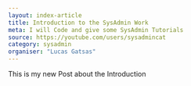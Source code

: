 ```yaml
---
layout: index-article
title: Introduction to the SysAdmin Work
meta: I will Code and give some SysAdmin Tutorials
source: https://youtube.com/users/sysadmincat
category: sysadmin
organiser: "Lucas Gatsas"
---
```



This is my new Post about the Introduction